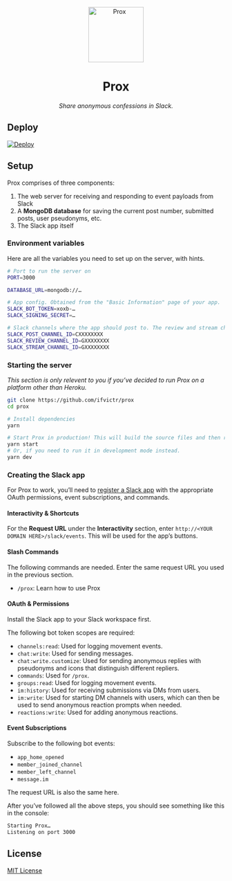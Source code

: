 <p align="center">
    <img alt="Prox" width="128" src="https://files.ifvictr.com/2020/04/prox.png" />
</p>
<h1 align="center">Prox</h1>
<p align="center">
    <i>Share anonymous confessions in Slack.</i>
</p>

## Deploy

[![Deploy](https://www.herokucdn.com/deploy/button.svg)](https://heroku.com/deploy)

## Setup

Prox comprises of three components:

1. The web server for receiving and responding to event payloads from Slack
2. A **MongoDB database** for saving the current post number, submitted posts, user pseudonyms, etc.
3. The Slack app itself

### Environment variables

Here are all the variables you need to set up on the server, with hints.

```bash
# Port to run the server on
PORT=3000

DATABASE_URL=mongodb://…

# App config. Obtained from the "Basic Information" page of your app.
SLACK_BOT_TOKEN=xoxb-…
SLACK_SIGNING_SECRET=…

# Slack channels where the app should post to. The review and stream channels are highly recommended to be private channels.
SLACK_POST_CHANNEL_ID=CXXXXXXXX
SLACK_REVIEW_CHANNEL_ID=GXXXXXXXX
SLACK_STREAM_CHANNEL_ID=GXXXXXXXX
```

### Starting the server

_This section is only relevent to you if you’ve decided to run Prox on a platform other than Heroku._

```bash
git clone https://github.com/ifvictr/prox
cd prox

# Install dependencies
yarn

# Start Prox in production! This will build the source files and then run them.
yarn start
# Or, if you need to run it in development mode instead.
yarn dev
```

### Creating the Slack app

For Prox to work, you’ll need to [register a Slack app](https://api.slack.com/apps) with the appropriate OAuth permissions, event subscriptions, and commands.

#### Interactivity & Shortcuts

For the **Request URL** under the **Interactivity** section, enter `http://<YOUR DOMAIN HERE>/slack/events`. This will be used for the app’s buttons.

#### Slash Commands

The following commands are needed. Enter the same request URL you used in the previous section.

- `/prox`: Learn how to use Prox

#### OAuth & Permissions

Install the Slack app to your Slack workspace first.

The following bot token scopes are required:

- `channels:read`: Used for logging movement events.
- `chat:write`: Used for sending messages.
- `chat:write.customize`: Used for sending anonymous replies with pseudonyms and icons that distinguish different repliers.
- `commands`: Used for `/prox`.
- `groups:read`: Used for logging movement events.
- `im:history`: Used for receiving submissions via DMs from users.
- `im:write`: Used for starting DM channels with users, which can then be used to send anonymous reaction prompts when needed.
- `reactions:write`: Used for adding anonymous reactions.

#### Event Subscriptions

Subscribe to the following bot events:

- `app_home_opened`
- `member_joined_channel`
- `member_left_channel`
- `message.im`

The request URL is also the same here.

After you’ve followed all the above steps, you should see something like this in the console:

```bash
Starting Prox…
Listening on port 3000
```

## License

[MIT License](LICENSE.txt)
